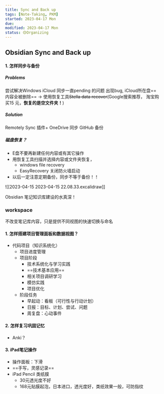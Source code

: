 ```yaml
---
title: Sync and Back up
tags: [Note-Taking, PKM]
started: 2023-04-17 Mon
due:
modified: 2023-04-17 Mon
status: 🟡Organizing
---
```

## Obsidian Sync and Back up
#### 1. 怎样同步与备份
##### Problems
尝试解决Windows iCloud 同步一直pending 的问题
出现bug, iCloud所在盘==内容全被删除== → 使用恢复工具~~Stella data recover~~(Google搜索推荐， 淘宝购买15 元，**恢复的是空文件夹！**)

##### Solution
Remotely Sync 插件+ OneDrive 同步
GitHub 备份

##### 磁盘恢复？
- E盘不要再新建任何内容或有其它操作
- 用恢复工具扫描并选择内容或文件夹恢复，
	- windows file recovery 
	- EasyRecovery 关闭防火墙启动
- 以后一定注意定期备份，同步不等于备份！！

![[2023-04-15 2023-04-15 22.08.33.excalidraw]]


Obsidian 笔记知识库建设的水真深！
### workspace 
不改变笔记库内容，只是提供不同视图的快速切换与命名
#### 1. 怎样搭建项目管理面板和数据视图？
- 代码项目（知识系统化）
	- 项目进度管理
	- 项目阶段
		- 技术系统化与学习实践
		- ==技术基本应用==
		- 相关项目调研学习
		- 模仿实践
		- 项目优化
	- 阶段任务
		- 早起动：看板（可行性与行动计划）
		- 日报：目标、计划、尝试、问题
		- 周复盘：心动事件
#### 2. 怎样复习巩固记忆
- Anki？
#### 3. iPad笔记操作
- 操作面板：下滑
- ==手写，灵感记录==
- iPad Pencil 类纸膜
	- 30元透光度不好
	- 168元贴膜起泡，日本进口，透光度好，类纸效果一般，可防指纹